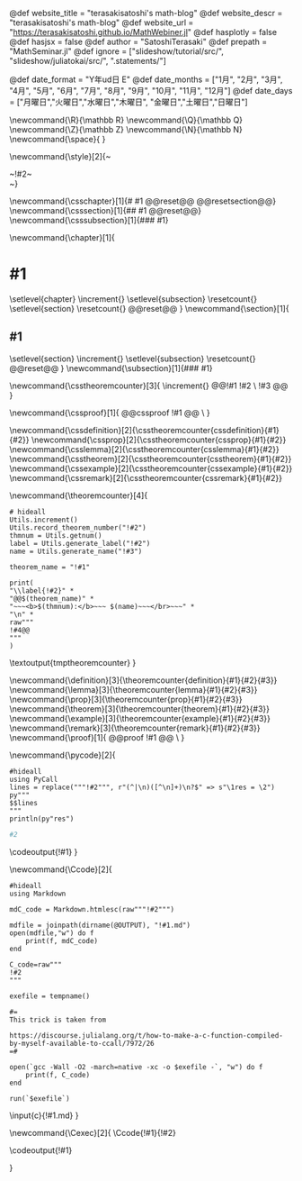 <!-- ---------------------------------------------------
Add here global page variables to use throughout your
website.
The website_* must be defined for the RSS to work
----------------------------------------------------- -->
@def website_title = "terasakisatoshi's math-blog"
@def website_descr = "terasakisatoshi's math-blog"
@def website_url   = "https://terasakisatoshi.github.io/MathWebiner.jl"
@def hasplotly = false
@def hasjsx = false
@def author = "SatoshiTerasaki"
@def prepath = "MathSeminar.jl"
@def ignore = ["slideshow/tutorial/src/", "slideshow/juliatokai/src/", ".statements/"]

<!-- Thank you Lucas-->
<!-- https://github.com/tlienart/Franklin.jl/blob/e0fe6b99bef5a4a054d793a410e3e83fb9876250/test/utils/misc.jl#L129-L190 -->
@def date_format = "Y年ud日 E"
@def date_months = ["1月", "2月", "3月", "4月", "5月", "6月",
                    "7月", "8月", "9月", "10月", "11月", "12月"]
@def date_days = ["月曜日","火曜日","水曜日","木曜日",
                    "金曜日","土曜日","日曜日"]

<!-- ---------------------------------------------------
Add here global latex commands to use throughout your
pages. It can be math commands but does not need to be.
For instance:
* \newcommand{\phrase}{This is a long phrase to copy.}
----------------------------------------------------- -->
\newcommand{\R}{\mathbb R}
\newcommand{\Q}{\mathbb Q}
\newcommand{\Z}{\mathbb Z}
\newcommand{\N}{\mathbb N}
\newcommand{\space}{ }
<!-- Put a box around something and pass some css styling to the box
(useful for images for instance) e.g. :
\style{width:80%;}{![](path/to/img.png)} -->
\newcommand{\style}[2]{~~~<div style="!#1;margin-left:auto;margin-right:auto;">~~~!#2~~~</div>~~~}

<!-- define document counter enumerated by _css/theorem.css -->
\newcommand{\csschapter}[1]{# #1 @@reset@@ @@resetsection@@}
\newcommand{\csssection}[1]{## #1 @@reset@@}
\newcommand{\csssubsection}[1]{### #1}

<!-- define document counter enumerated by utils.jl -->

\newcommand{\chapter}[1]{
# #1
\setlevel{chapter} \increment{}
\setlevel{subsection} \resetcount{} <!-- reset subsection -->
\setlevel{section} \resetcount{}    <!-- reset section -->
@@reset@@
}
\newcommand{\section}[1]{
## #1

\setlevel{section} \increment{}     <!-- increment section -->
\setlevel{subsection} \resetcount{} <!-- reset subsection -->
@@reset@@
}
\newcommand{\subsection}[1]{### #1}

<!-- numbered definition/prop/lemma/theorem/example/remark enumerated by CSS -->
<!-- use \increment{} to update the state of theorem defined in utils.jl -->
\newcommand{\csstheoremcounter}[3]{
\increment{}
@@!#1 !#2 \\
!#3
@@
}

\newcommand{\cssproof}[1]{
@@cssproof
!#1
@@
\\ <!-- new line--> 
}

\newcommand{\cssdefinition}[2]{\csstheoremcounter{cssdefinition}{#1}{#2}}
\newcommand{\cssprop}[2]{\csstheoremcounter{cssprop}{#1}{#2}}
\newcommand{\csslemma}[2]{\csstheoremcounter{csslemma}{#1}{#2}}
\newcommand{\csstheorem}[2]{\csstheoremcounter{csstheorem}{#1}{#2}}
\newcommand{\cssexample}[2]{\csstheoremcounter{cssexample}{#1}{#2}}
\newcommand{\cssremark}[2]{\csstheoremcounter{cssremark}{#1}{#2}}

<!-- theorem_name, label, title, statement-->
\newcommand{\theoremcounter}[4]{
```julia:tmptheoremcounter
# hideall
Utils.increment()
Utils.record_theorem_number("!#2")
thmnum = Utils.getnum()
label = Utils.generate_label("!#2")
name = Utils.generate_name("!#3")

theorem_name = "!#1"

print(
"\\label{!#2}" *
"@@$(theorem_name)" *
"~~~<b>$(thmnum):</b>~~~ $(name)~~~</br>~~~" *
"\n" *
raw"""
!#4@@
"""
)
```
\textoutput{tmptheoremcounter}
}


<!-- \command{label}{name}{statement} -->
\newcommand{\definition}[3]{\theoremcounter{definition}{#1}{#2}{#3}}
\newcommand{\lemma}[3]{\theoremcounter{lemma}{#1}{#2}{#3}}
\newcommand{\prop}[3]{\theoremcounter{prop}{#1}{#2}{#3}}
\newcommand{\theorem}[3]{\theoremcounter{theorem}{#1}{#2}{#3}}
\newcommand{\example}[3]{\theoremcounter{example}{#1}{#2}{#3}}
\newcommand{\remark}[3]{\theoremcounter{remark}{#1}{#2}{#3}}
\newcommand{\proof}[1]{
@@proof
!#1
@@ 
\\ <!-- new line--> 
}


\newcommand{\pycode}[2]{
```julia:!#1
#hideall
using PyCall
lines = replace("""!#2""", r"(^|\n)([^\n]+)\n?$" => s"\1res = \2")
py"""
$$lines
"""
println(py"res")
```
```python
#2
```
\codeoutput{!#1}
}


<!-- display C code with syntax highlight-->
\newcommand{\Ccode}[2]{
```julia:!#1
#hideall
using Markdown

mdC_code = Markdown.htmlesc(raw"""!#2""")

mdfile = joinpath(dirname(@OUTPUT), "!#1.md")
open(mdfile,"w") do f
    print(f, mdC_code)
end

C_code=raw"""
!#2
"""

exefile = tempname()

#=
This trick is taken from

https://discourse.julialang.org/t/how-to-make-a-c-function-compiled-by-myself-available-to-ccall/7972/26
=#

open(`gcc -Wall -O2 -march=native -xc -o $exefile -`, "w") do f
    print(f, C_code)
end

run(`$exefile`)
```

\input{c}{!#1.md}
}

<!-- run C code and display code and its result -->
\newcommand{\Cexec}[2]{
\Ccode{!#1}{!#2}

\codeoutput{!#1}

}
